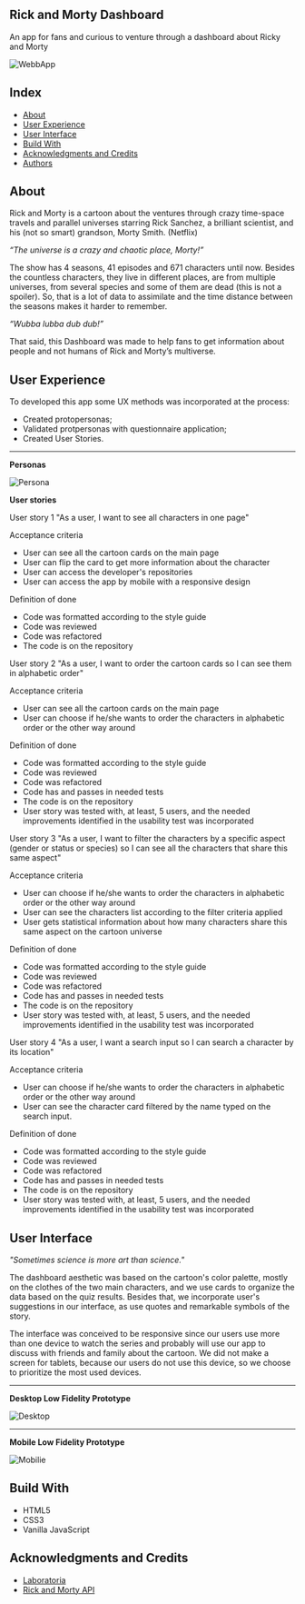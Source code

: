 ## Rick and Morty Dashboard

An app for fans and curious to venture through a dashboard about Ricky and Morty

![WebbApp](./src/img/readme.gif)

## Index

* [About](#about)
* [User Experience](#user-experience)
* [User Interface](#user-interface)
* [Build With](#build-with)
* [Acknowledgments and Credits](#acknowledgments-and-credits)
* [Authors](#authors)

## About
Rick and Morty is a cartoon about the ventures through crazy time-space travels and parallel universes starring Rick Sanchez,  a brilliant scientist, and his (not so smart) grandson, Morty Smith. (Netflix)

*“The universe is a crazy and chaotic place, Morty!”*

The show has 4 seasons, 41 episodes and 671 characters until now. Besides the countless characters, they live in different places, are from multiple universes, from several species and some of them are dead (this is not a spoiler). So, that is a lot of data to assimilate and the time distance between the seasons makes it harder to remember. 

*“Wubba lubba dub dub!”* 

That said, this Dashboard was made to help fans to get information about people and not humans of Rick and Morty’s multiverse. 


## User Experience

To developed this app some UX methods was incorporated at the process:
- Created protopersonas;
- Validated protpersonas with questionnaire application;
- Created User Stories.

***
**Personas**

![Persona](./src/img/personas.png)

**User stories**

User story 1
"As a user, I want to see all characters in one page"

Acceptance criteria
- User can see all the cartoon cards on the main page
- User can flip the card to get more information about the character
- User can access the developer's repositories
- User can access the app by mobile with a responsive design

Definition of done
- Code was formatted according to the style guide
- Code was reviewed
- Code was refactored
- The code is on the repository

User story 2
"As a user, I want to order the cartoon cards so I can see them in alphabetic order"

Acceptance criteria
- User can see all the cartoon cards on the main page
- User can choose if he/she wants to order the characters in alphabetic order or the other way around

Definition of done
- Code was formatted according to the style guide
- Code was reviewed
- Code was refactored
- Code has and passes in needed tests
- The code is on the repository
- User story was tested with, at least, 5 users, and the needed improvements identified in the usability test was incorporated

User story 3
"As a user, I want to filter the characters by a specific aspect (gender or status or species) so I can see all the characters that share this same aspect"

Acceptance criteria
- User can choose if he/she wants to order the characters in alphabetic order or the other way around
- User can see the characters list according to the filter criteria applied
- User gets statistical information about how many characters share this same aspect on the cartoon universe

Definition of done
- Code was formatted according to the style guide
- Code was reviewed
- Code was refactored
- Code has and passes in needed tests
- The code is on the repository
- User story was tested with, at least, 5 users, and the needed improvements identified in the usability test was incorporated

User story 4
"As a user, I want a search input so I can search a character by its location"

Acceptance criteria
- User can choose if he/she wants to order the characters in alphabetic order or the other way around
- User can see the character card filtered by the name typed on the search input.

Definition of done
- Code was formatted according to the style guide
- Code was reviewed
- Code was refactored
- Code has and passes in needed tests
- The code is on the repository
- User story was tested with, at least, 5 users, and the needed improvements identified in the usability test was incorporated

## User Interface
*"Sometimes science is more art than science."*

The dashboard aesthetic was based on the cartoon's color palette, mostly on the clothes of the two main characters, and we use cards to organize the data based on the quiz results. Besides that, we incorporate user's suggestions in our interface, as use quotes and remarkable symbols of the story. 

The interface was conceived to be responsive since our users use more than one device to watch the series and probably will use our app to discuss with friends and family about the cartoon. We did not make a screen for tablets, because our users do not use this device, so we choose to prioritize the most used devices. 

***
**Desktop Low Fidelity Prototype**

![Desktop](./src/img/desktop-prototype.png)

***
**Mobile Low Fidelity Prototype**

![Mobilie](./src/img/mobile-prototype.png)

## Build With 
* HTML5
* CSS3
* Vanilla JavaScript

## Acknowledgments and Credits
* [Laboratoria](https://www.laboratoria.la/)
* [Rick and Morty API](https://rickandmortyapi.com/)
